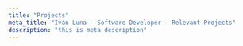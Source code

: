 ```yaml
---
title: "Projects"
meta_title: "Iván Luna - Software Developer - Relevant Projects"
description: "this is meta description"
---
```

